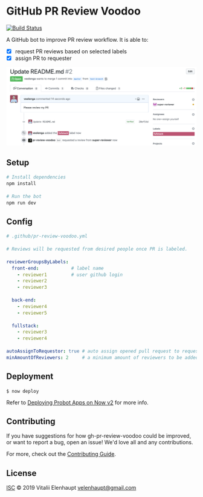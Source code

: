 # GitHub PR Review Voodoo

[![Build Status](https://travis-ci.org/veelenga/gh-pr-review-voodoo.svg?branch=master)](https://travis-ci.org/veelenga/gh-pr-review-voodoo)

A GitHub bot to improve PR review workflow. It is able to:

- [x] request PR reviews based on selected labels
- [x] assign PR to requester

![](assets/example.png)

## Setup

```sh
# Install dependencies
npm install

# Run the bot
npm run dev
```

## Config

```yml
# .github/pr-review-voodoo.yml

# Reviews will be requested from desired people once PR is labeled.

reviewerGroupsByLabels:
  front-end:            # label name
    - reviewer1         # user github login
    - reviewer2
    - reviewer3

  back-end:
    - reviewer4
    - reviewer5

  fullstack:
    - reviewer3
    - reviewer4

autoAssignToRequestor: true # auto assign opened pull request to requestor (false by default)
minAmountOfReviewers: 2     # a minimum amount of reviewers to be added to PR

```

## Deployment

```
$ now deploy
```

Refer to [Deploying Probot Apps on Now v2](https://medium.com/twostoryrobot/deploying-probot-apps-on-now-v2-b457650dadde) for more info.


## Contributing

If you have suggestions for how gh-pr-review-voodoo could be improved, or want to report a bug, open an issue! We'd love all and any contributions.

For more, check out the [Contributing Guide](CONTRIBUTING.md).

## License

[ISC](LICENSE) © 2019 Vitalii Elenhaupt <velenhaupt@gmail.com>
